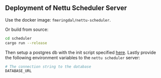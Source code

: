 ## Deployment of Nettu Scheduler Server

Use the docker image: `fmeringdal/nettu-scheduler`.

Or build from source: 
```bash
cd scheduler
cargo run --release
```

Then setup a postgres db with the init script specified [here](../scheduler/crates/infra/migrations/dbinit.sql).
Lastly provide the following environment variables to the `nettu scheduler` server:
```bash
# The connection string to the database
DATABASE_URL
```

